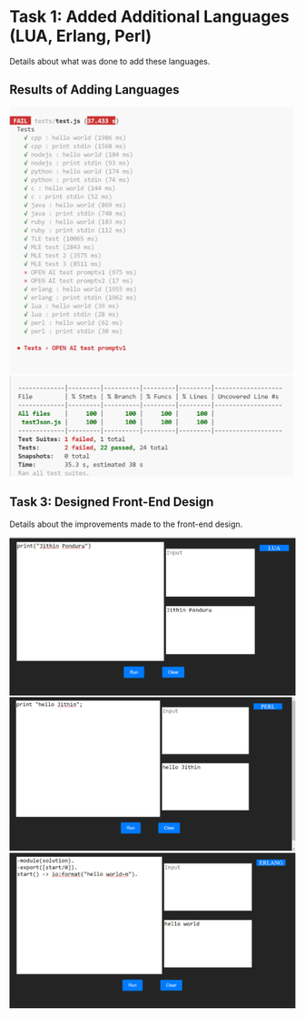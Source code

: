 <h1>Task 1: Added Additional Languages (LUA, Erlang, Perl)</h1>

<p>Details about what was done to add these languages.</p>

<h2>Results of Adding Languages</h2>
<img width = "500" src="https://github.com/JithinPonduru/Compilerd-Jithin-Ponduru/blob/main/images/Screenshot%202024-07-01%20013238.png" />
<img width = "500" src="https://github.com/JithinPonduru/Compilerd-Jithin-Ponduru/blob/main/images/Screenshot%202024-07-01%20013442.png" />

<h2>Task 3: Designed Front-End Design</h2>

<p>Details about the improvements made to the front-end design.</p>

<img width = "700" src="https://github.com/JithinPonduru/Compilerd-Jithin-Ponduru/blob/main/images/Screenshot%202024-07-01%20042650.png" />
<img width = "700" src="https://github.com/JithinPonduru/Compilerd-Jithin-Ponduru/blob/main/images/image.png" />
<img width = "700" src="https://github.com/JithinPonduru/Compilerd-Jithin-Ponduru/blob/main/images/Screenshot%202024-07-01%20042608.png" />
